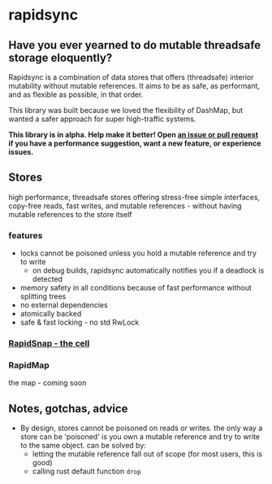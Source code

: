# rapidsync

## Have you ever yearned to do mutable threadsafe storage eloquently?
Rapidsync is a combination of data stores that offers (threadsafe) interior mutability without mutable references. It aims to be as safe, as performant, and as flexible as possible, in that order.

This library was built because we loved the flexibility of DashMap, but wanted a safer approach for super high-traffic systems.

**This library is in alpha. Help make it better! Open [an issue or pull request](https://github.com/edwardwc/rapidsync/pulls) if you have a performance suggestion, want a new feature, or experience issues.**

## Stores
high performance, threadsafe stores offering stress-free simple interfaces, copy-free reads, fast writes, and mutable references - without having mutable references to the store itself
### features
- locks cannot be poisoned unless you hold a mutable reference and try to write
  - on debug builds, rapidsync automatically notifies you if a deadlock is detected
- memory safety in all conditions because of fast performance without splitting trees
- no external dependencies
- atomically backed
- safe & fast locking - no std RwLock

### [RapidSnap - the cell](https://docs.rs/rapidsync/latest/rapidsync/struct.RapidSnap.html)

### RapidMap
the map - coming soon

## Notes, gotchas, advice
- By design, stores cannot be poisoned on reads or writes. the only way a store can be 'poisoned' is you own a mutable reference and try to write to the same object. can be solved by:
  - letting the mutable reference fall out of scope (for most users, this is good)
  - calling rust default function `drop`

